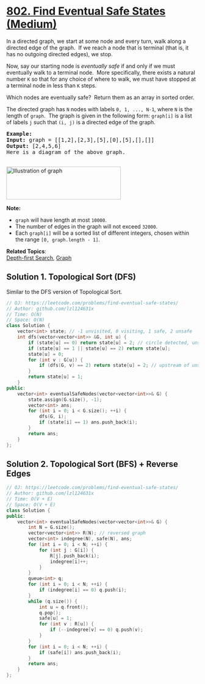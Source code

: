 # [802. Find Eventual Safe States (Medium)](https://leetcode.com/problems/find-eventual-safe-states/)

<p>In a directed graph, we start at some node and every turn, walk along a directed edge of the graph.&nbsp; If we reach a node that is terminal (that is, it has no outgoing directed edges), we stop.</p>

<p>Now, say our starting node is <em>eventually safe&nbsp;</em>if and only if we must eventually walk to a terminal node.&nbsp; More specifically, there exists a natural number <code>K</code> so that for any choice of where to walk, we must have stopped at a terminal node in less than <code>K</code> steps.</p>

<p>Which nodes are eventually safe?&nbsp; Return them as an array in sorted order.</p>

<p>The directed graph has <code>N</code> nodes with labels <code>0, 1, ..., N-1</code>, where <code>N</code> is the length of <code>graph</code>.&nbsp; The&nbsp;graph is given in the following form: <code>graph[i]</code> is a list of labels <code>j</code> such that <code>(i, j)</code> is a directed edge of the graph.</p>

<pre><strong>Example:</strong>
<strong>Input:</strong> graph = [[1,2],[2,3],[5],[0],[5],[],[]]
<strong>Output:</strong> [2,4,5,6]
Here is a diagram of the above graph.

</pre>

<p><img alt="Illustration of graph" src="https://s3-lc-upload.s3.amazonaws.com/uploads/2018/03/17/picture1.png" style="height:86px; width:300px"></p>

<p><strong>Note:</strong></p>

<ul>
	<li><code>graph</code> will have length at most <code>10000</code>.</li>
	<li>The number of edges in the graph will not exceed <code>32000</code>.</li>
	<li>Each <code>graph[i]</code> will be a sorted list of different integers, chosen within the range <code>[0, graph.length - 1]</code>.</li>
</ul>


**Related Topics**:  
[Depth-first Search](https://leetcode.com/tag/depth-first-search/), [Graph](https://leetcode.com/tag/graph/)

## Solution 1. Topological Sort (DFS)

Similar to the DFS version of Topological Sort.

```cpp
// OJ: https://leetcode.com/problems/find-eventual-safe-states/
// Author: github.com/lzl124631x
// Time: O(N)
// Space: O(N)
class Solution {
    vector<int> state; // -1 unvisited, 0 visiting, 1 safe, 2 unsafe
    int dfs(vector<vector<int>> &G, int u) {
        if (state[u] == 0) return state[u] = 2; // circle detected, unsafe
        if (state[u] == 1 || state[u] == 2) return state[u];
        state[u] = 0;
        for (int v : G[u]) {
            if (dfs(G, v) == 2) return state[u] = 2; // upstream of unsafe node is unsafe
        }
        return state[u] = 1;
    }
public:
    vector<int> eventualSafeNodes(vector<vector<int>>& G) {
        state.assign(G.size(), -1);
        vector<int> ans;
        for (int i = 0; i < G.size(); ++i) {
            dfs(G, i);
            if (state[i] == 1) ans.push_back(i);
        }
        return ans;
    }
};
```

## Solution 2. Topological Sort (BFS) + Reverse Edges

```cpp
// OJ: https://leetcode.com/problems/find-eventual-safe-states/
// Author: github.com/lzl124631x
// Time: O(V + E)
// Space: O(V + E)
class Solution {
public:
    vector<int> eventualSafeNodes(vector<vector<int>>& G) {
        int N = G.size();
        vector<vector<int>> R(N); // reversed graph
        vector<int> indegree(N), safe(N), ans;
        for (int i = 0; i < N; ++i) {
            for (int j : G[i]) {
                R[j].push_back(i);
                indegree[i]++;
            }
        }
        queue<int> q;
        for (int i = 0; i < N; ++i) {
            if (indegree[i] == 0) q.push(i);
        }
        while (q.size()) {
            int u = q.front();
            q.pop();
            safe[u] = 1;
            for (int v : R[u]) {
                if (--indegree[v] == 0) q.push(v);
            }
        }
        for (int i = 0; i < N; ++i) {
            if (safe[i]) ans.push_back(i);
        }
        return ans;
    }
};
```